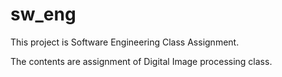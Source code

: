 sw_eng
======

This project is Software Engineering Class Assignment.

The contents are assignment of Digital Image processing class.

